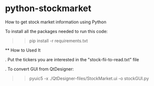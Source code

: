 # python-stockmarket
How to get stock market information using Python

To install all the packages needed to run this code:
>> pip install -r requirements.txt

** How to Used It

. Put the tickers you are interested in the "stock-fii-to-read.txt" file

. To convert GUI from QtDesigner:
>> pyuic5 -x ./QtDesigner-files/StockMarket.ui -o stockGUI.py
